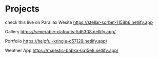 # Projects
check this live on 
Parallax Wesite
https://stellar-sorbet-1158b6.netlify.app

Gallery
https://venerable-clafoutis-5d6308.netlify.app/

Portfolio
https://helpful-kringle-c57129.netlify.app/

Weather App
https://majestic-babka-6a15e8.netlify.app/
